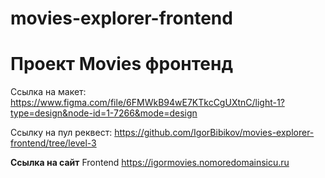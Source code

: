 # movies-explorer-frontend

# Проект Movies фронтенд

Ссылка на макет: https://www.figma.com/file/6FMWkB94wE7KTkcCgUXtnC/light-1?type=design&node-id=1-7266&mode=design

Ссылку на пул реквест: https://github.com/IgorBibikov/movies-explorer-frontend/tree/level-3

**Ссылка на сайт**
Frontend https://igormovies.nomoredomainsicu.ru
